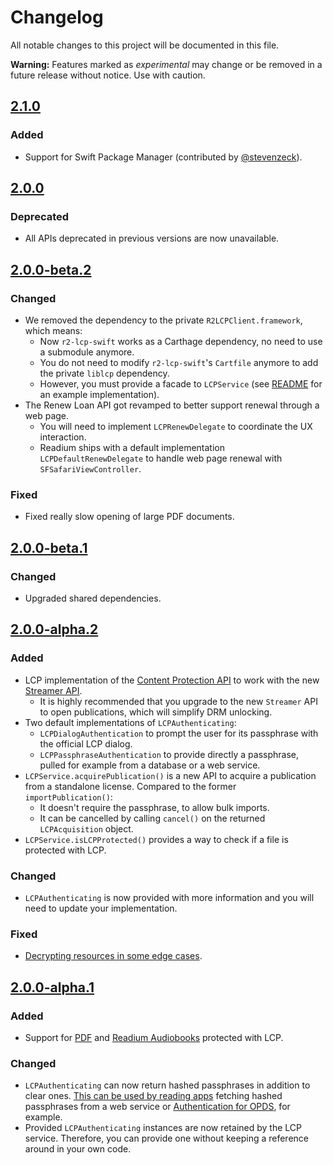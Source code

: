 # Changelog

All notable changes to this project will be documented in this file.

**Warning:** Features marked as *experimental* may change or be removed in a future release without notice. Use with caution.

<!--## [Unreleased]-->

## [2.1.0]

### Added

* Support for Swift Package Manager (contributed by [@stevenzeck](https://github.com/readium/r2-lcp-swift/pull/121)).


## [2.0.0]

### Deprecated

* All APIs deprecated in previous versions are now unavailable.


## [2.0.0-beta.2]

### Changed

* We removed the dependency to the private `R2LCPClient.framework`, which means:
    * Now `r2-lcp-swift` works as a Carthage dependency, no need to use a submodule anymore.
    * You do not need to modify `r2-lcp-swift`'s `Cartfile` anymore to add the private `liblcp` dependency.
    * However, you must provide a facade to `LCPService` (see [README](README.md) for an example implementation).
* The Renew Loan API got revamped to better support renewal through a web page.
    * You will need to implement `LCPRenewDelegate` to coordinate the UX interaction.
    * Readium ships with a default implementation `LCPDefaultRenewDelegate` to handle web page renewal with `SFSafariViewController`.

### Fixed

* Fixed really slow opening of large PDF documents.


## [2.0.0-beta.1]

### Changed

* Upgraded shared dependencies.


## [2.0.0-alpha.2]

### Added

* LCP implementation of the [Content Protection API](https://readium.org/architecture/proposals/006-content-protection) to work with the new [Streamer API](https://readium.org/architecture/proposals/005-streamer-api).
  * It is highly recommended that you upgrade to the new `Streamer` API to open publications, which will simplify DRM unlocking.
* Two default implementations of `LCPAuthenticating`:
  * `LCPDialogAuthentication` to prompt the user for its passphrase with the official LCP dialog.
  * `LCPPassphraseAuthentication` to provide directly a passphrase, pulled for example from a database or a web service.
* `LCPService.acquirePublication()` is a new API to acquire a publication from a standalone license. Compared to the former `importPublication()`:
  * It doesn't require the passphrase, to allow bulk imports.
  * It can be cancelled by calling `cancel()` on the returned `LCPAcquisition` object.
* `LCPService.isLCPProtected()` provides a way to check if a file is protected with LCP.

### Changed

* `LCPAuthenticating` is now provided with more information and you will need to update your implementation.

### Fixed

* [Decrypting resources in some edge cases](https://github.com/readium/r2-lcp-swift/pull/94).


## [2.0.0-alpha.1]

### Added

* Support for [PDF](https://readium.org/lcp-specs/notes/lcp-for-pdf.html) and [Readium Audiobooks](https://readium.org/lcp-specs/notes/lcp-for-audiobooks.html) protected with LCP.

### Changed

* `LCPAuthenticating` can now return hashed passphrases in addition to clear ones. [This can be used by reading apps](https://github.com/readium/r2-lcp-swift/pull/75) fetching hashed passphrases from a web service or [Authentication for OPDS](https://readium.org/lcp-specs/notes/lcp-key-retrieval.html), for example.
* Provided `LCPAuthenticating` instances are now retained by the LCP service. Therefore, you can provide one without keeping a reference around in your own code.


[unreleased]: https://github.com/readium/r2-lcp-swift/compare/master...HEAD
[2.0.0-alpha.1]: https://github.com/readium/r2-lcp-swift/compare/1.2.3...2.0.0-alpha.1
[2.0.0-alpha.2]: https://github.com/readium/r2-lcp-swift/compare/2.0.0-alpha.1...2.0.0-alpha.2
[2.0.0-beta.1]: https://github.com/readium/r2-lcp-swift/compare/2.0.0-alpha.2...2.0.0-beta.1
[2.0.0-beta.2]: https://github.com/readium/r2-lcp-swift/compare/2.0.0-beta.1...2.0.0-beta.2
[2.0.0]: https://github.com/readium/r2-lcp-swift/compare/2.0.0-beta.2...2.0.0
[2.1.0]: https://github.com/readium/r2-lcp-swift/compare/2.0.0...2.1.0
